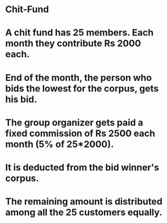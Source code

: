 # Chit-Fund
# A chit fund has 25 members. Each month they contribute Rs 2000 each.
# End of the month, the person who bids the lowest for the corpus, gets his bid.
# The group organizer gets paid a fixed commission of Rs 2500 each month (5% of 25*2000).
# It is deducted from the bid winner's corpus.
# The remaining amount is distributed among all the 25 customers equally.
